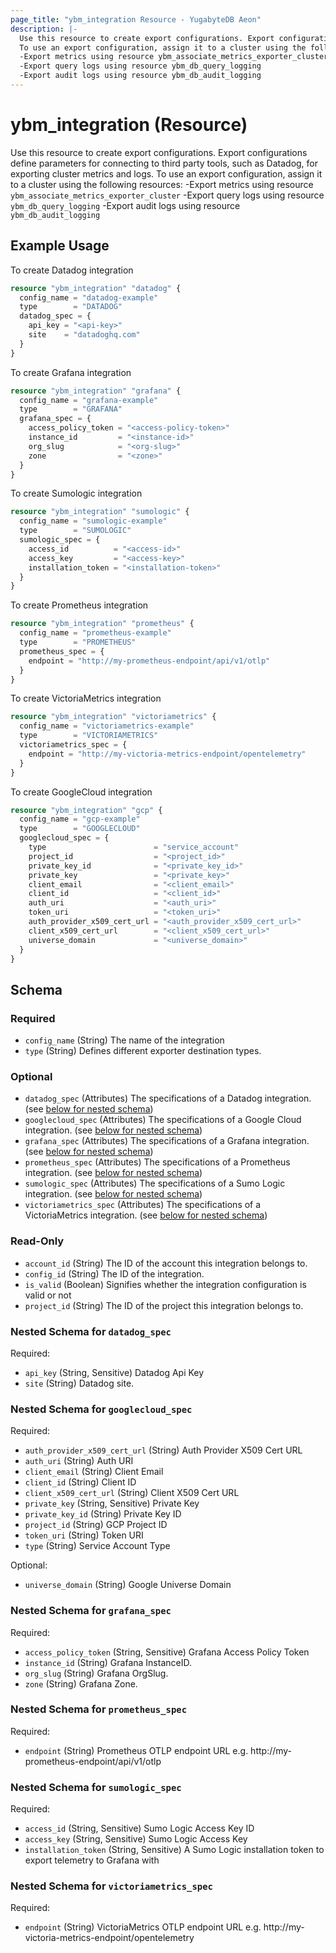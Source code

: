 ```yaml
---
page_title: "ybm_integration Resource - YugabyteDB Aeon"
description: |-
  Use this resource to create export configurations. Export configurations define parameters for connecting to third party tools, such as Datadog, for exporting cluster metrics and logs.
  To use an export configuration, assign it to a cluster using the following resources:
  -Export metrics using resource ybm_associate_metrics_exporter_cluster
  -Export query logs using resource ybm_db_query_logging
  -Export audit logs using resource ybm_db_audit_logging
---
```


# ybm_integration (Resource)

Use this resource to create export configurations. Export configurations define parameters for connecting to third party tools, such as Datadog, for exporting cluster metrics and logs.
To use an export configuration, assign it to a cluster using the following resources:
-Export metrics using resource `ybm_associate_metrics_exporter_cluster`
-Export query logs using resource `ybm_db_query_logging`
-Export audit logs using resource `ybm_db_audit_logging`


## Example Usage

To create Datadog integration

```terraform
resource "ybm_integration" "datadog" {
  config_name = "datadog-example"
  type        = "DATADOG"
  datadog_spec = {
    api_key = "<api-key>"
    site    = "datadoghq.com"
  }
}
```

To create Grafana integration

```terraform
resource "ybm_integration" "grafana" {
  config_name = "grafana-example"
  type        = "GRAFANA"
  grafana_spec = {
    access_policy_token = "<access-policy-token>"
    instance_id         = "<instance-id>"
    org_slug            = "<org-slug>"
    zone                = "<zone>"
  }
}
```

To create Sumologic integration

```terraform
resource "ybm_integration" "sumologic" {
  config_name = "sumologic-example"
  type        = "SUMOLOGIC"
  sumologic_spec = {
    access_id          = "<access-id>"
    access_key         = "<access-key>"
    installation_token = "<installation-token>"
  }
}
```

To create Prometheus integration

```terraform
resource "ybm_integration" "prometheus" {
  config_name = "prometheus-example"
  type        = "PROMETHEUS"
  prometheus_spec = {
    endpoint = "http://my-prometheus-endpoint/api/v1/otlp"
  }
}
```

To create VictoriaMetrics integration

```terraform
resource "ybm_integration" "victoriametrics" {
  config_name = "victoriametrics-example"
  type        = "VICTORIAMETRICS"
  victoriametrics_spec = {
    endpoint = "http://my-victoria-metrics-endpoint/opentelemetry"
  }
}
```

To create GoogleCloud integration

```terraform
resource "ybm_integration" "gcp" {
  config_name = "gcp-example"
  type        = "GOOGLECLOUD"
  googlecloud_spec = {
    type                        = "service_account"
    project_id                  = "<project_id>"
    private_key_id              = "<private_key_id>"
    private_key                 = "<private_key>"
    client_email                = "<client_email>"
    client_id                   = "<client_id>"
    auth_uri                    = "<auth_uri>"
    token_uri                   = "<token_uri>"
    auth_provider_x509_cert_url = "<auth_provider_x509_cert_url>"
    client_x509_cert_url        = "<client_x509_cert_url>"
    universe_domain             = "<universe_domain>"
  }
}
```

<!-- schema generated by tfplugindocs -->
## Schema

### Required

- `config_name` (String) The name of the integration
- `type` (String) Defines different exporter destination types.

### Optional

- `datadog_spec` (Attributes) The specifications of a Datadog integration. (see [below for nested schema](#nestedatt--datadog_spec))
- `googlecloud_spec` (Attributes) The specifications of a Google Cloud integration. (see [below for nested schema](#nestedatt--googlecloud_spec))
- `grafana_spec` (Attributes) The specifications of a Grafana integration. (see [below for nested schema](#nestedatt--grafana_spec))
- `prometheus_spec` (Attributes) The specifications of a Prometheus integration. (see [below for nested schema](#nestedatt--prometheus_spec))
- `sumologic_spec` (Attributes) The specifications of a Sumo Logic integration. (see [below for nested schema](#nestedatt--sumologic_spec))
- `victoriametrics_spec` (Attributes) The specifications of a VictoriaMetrics integration. (see [below for nested schema](#nestedatt--victoriametrics_spec))

### Read-Only

- `account_id` (String) The ID of the account this integration belongs to.
- `config_id` (String) The ID of the integration.
- `is_valid` (Boolean) Signifies whether the integration configuration is valid or not
- `project_id` (String) The ID of the project this integration belongs to.

<a id="nestedatt--datadog_spec"></a>
### Nested Schema for `datadog_spec`

Required:

- `api_key` (String, Sensitive) Datadog Api Key
- `site` (String) Datadog site.


<a id="nestedatt--googlecloud_spec"></a>
### Nested Schema for `googlecloud_spec`

Required:

- `auth_provider_x509_cert_url` (String) Auth Provider X509 Cert URL
- `auth_uri` (String) Auth URI
- `client_email` (String) Client Email
- `client_id` (String) Client ID
- `client_x509_cert_url` (String) Client X509 Cert URL
- `private_key` (String, Sensitive) Private Key
- `private_key_id` (String) Private Key ID
- `project_id` (String) GCP Project ID
- `token_uri` (String) Token URI
- `type` (String) Service Account Type

Optional:

- `universe_domain` (String) Google Universe Domain


<a id="nestedatt--grafana_spec"></a>
### Nested Schema for `grafana_spec`

Required:

- `access_policy_token` (String, Sensitive) Grafana Access Policy Token
- `instance_id` (String) Grafana InstanceID.
- `org_slug` (String) Grafana OrgSlug.
- `zone` (String) Grafana Zone.


<a id="nestedatt--prometheus_spec"></a>
### Nested Schema for `prometheus_spec`

Required:

- `endpoint` (String) Prometheus OTLP endpoint URL e.g. http://my-prometheus-endpoint/api/v1/otlp


<a id="nestedatt--sumologic_spec"></a>
### Nested Schema for `sumologic_spec`

Required:

- `access_id` (String, Sensitive) Sumo Logic Access Key ID
- `access_key` (String, Sensitive) Sumo Logic Access Key
- `installation_token` (String, Sensitive) A Sumo Logic installation token to export telemetry to Grafana with


<a id="nestedatt--victoriametrics_spec"></a>
### Nested Schema for `victoriametrics_spec`

Required:

- `endpoint` (String) VictoriaMetrics OTLP endpoint URL e.g. http://my-victoria-metrics-endpoint/opentelemetry
